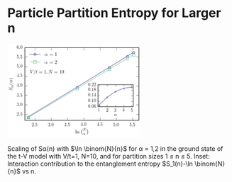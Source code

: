 # Particle Partition Entropy for Larger n

<img src="https://github.com/DelMaestroGroup/PartEntFermions/blob/master/EntropyVsParticlePartitionSize/SvsN_choose_N.png" width=300px>

Scaling of Sα(n) with $\ln \binom{N}{n}$ for α = 1,2 in
the ground state of the t-V model with V/t=1, N=10, and for partition
sizes 1 ≤ n ≤ 5.  Inset: Interaction  contribution to the entanglement entropy
$S_1(n)-\ln \binom{N}{n}$ vs n.
